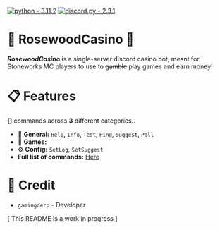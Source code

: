 [![python - 3.11.2](https://img.shields.io/badge/python-3.11.2-0096FF?logo=Python)](https://)
[![discord.py - 2.3.1](https://img.shields.io/badge/discord.py-2.3.1-FFFF00?logo=Python)](https://github.com/Rapptz/discord.py)


# 🌸 RosewoodCasino 🌸
***RosewoodCasino*** is a single-server discord casino bot, meant for Stoneworks MC players to use to ~~gamble~~ play games and earn money!

# 📋 Features
**[]** commands across **3** different categories..

- 📌 **General:** `Help`, `Info`, `Test`, `Ping`, `Suggest`, `Poll`
- 🎳 **Games:** 
- ⚙️ **Config:** `SetLog`, `SetSuggest`
- **Full list of commands:** [Here]()

# 📑 Credit
- `gamingderp` - Developer

[ This README is a work in progress ]

